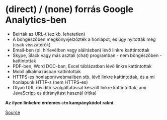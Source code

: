 # (direct) / (none) forrás Google Analytics-ben

- Beírták az URL-t (ez kb. lehetetlen)
- A böngészőben megkönyvjelzőzték a honlapot, és úgy nyitották meg (csak visszatérők)
- Email-ben (pl. hírlevélben vagy aláírásban) lévő linkre katttintottak
- Skype, Slack vagy más asztali (chat) programban - nem böngészőben - kattintottak
- PDF-ben, Word DOC-ban, Excel táblázatban lévő linkre kattintottak
- Mobil alkalmazásban kattintottak
- HTTPS-es honlapon/webmailben stb. lévő linkre kattintottak, és a mi honlapunk HTTP-s (nem HTTPS-es)
- Olyan URL rövidítő szolgáltatással készült linkre kattintottak, ami JavaScript-es átirányítást használ (ritka)

**Az ilyen linkekre érdemes `utm` kampánykódot rakni.**

[Source](http://blog.analytics-toolkit.com/2015/google-analytics-direct-none-source/)
